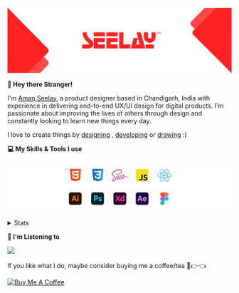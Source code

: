 [![banner](./images/seelay.svg)](https://www.seelay.in)

**👋 Hey there Stranger!**

I'm [Aman Seelay](https://www.seelay.in), a product designer based in Chandigarh, India with experience in delivering end-to-end UX/UI design for digital products. I'm passionate about improving the lives of others through design and constantly looking to learn new things every day.

I love to create things by [designing](https://www.seelay.in/#work) , [developing](https://www.seelay.in/#projects) or [drawing](https://art.seelay.in) :)

**💻 My Skills & Tools I use**

[![banner](./images/skills&tools.svg)](https://www.seelay.in/about)

<details>
  <summary>Stats</summary>

---

<!--START_SECTION:waka-->
![Profile Views](http://img.shields.io/badge/Profile%20Views-0-blue)

**🐱 My GitHub Data** 

> 📦 507.0 kB Used in GitHub's Storage 
 > 
> 🏆 356 Contributions in the Year 2023
 > 
> 💼 Opted to Hire
 > 
> 📜 1 Public Repository 
 > 
> 🔑 45 Private Repository 
 > 
**I'm a Night 🦉** 

```text
🌞 Morning                285 commits         █████░░░░░░░░░░░░░░░░░░░░   18.29 % 
🌆 Daytime                268 commits         ████░░░░░░░░░░░░░░░░░░░░░   17.20 % 
🌃 Evening                466 commits         ███████░░░░░░░░░░░░░░░░░░   29.91 % 
🌙 Night                  539 commits         █████████░░░░░░░░░░░░░░░░   34.60 % 
```
📅 **I'm Most Productive on Sunday** 

```text
Monday                   201 commits         ███░░░░░░░░░░░░░░░░░░░░░░   12.90 % 
Tuesday                  273 commits         ████░░░░░░░░░░░░░░░░░░░░░   17.52 % 
Wednesday                145 commits         ██░░░░░░░░░░░░░░░░░░░░░░░   09.31 % 
Thursday                 260 commits         ████░░░░░░░░░░░░░░░░░░░░░   16.69 % 
Friday                   183 commits         ███░░░░░░░░░░░░░░░░░░░░░░   11.75 % 
Saturday                 206 commits         ███░░░░░░░░░░░░░░░░░░░░░░   13.22 % 
Sunday                   290 commits         █████░░░░░░░░░░░░░░░░░░░░   18.61 % 
```


📊 **This Week I Spent My Time On** 

```text
🕑︎ Time Zone: Asia/Kolkata

💬 Programming Languages: 
Other                    3 hrs 56 mins       ███████████████░░░░░░░░░░   59.55 % 
TypeScript               1 hr 27 mins        █████░░░░░░░░░░░░░░░░░░░░   21.91 % 
JSON                     52 mins             ███░░░░░░░░░░░░░░░░░░░░░░   13.10 % 
JavaScript               14 mins             █░░░░░░░░░░░░░░░░░░░░░░░░   03.75 % 
Bash                     5 mins              ░░░░░░░░░░░░░░░░░░░░░░░░░   01.28 % 

🔥 Editors: 
Edge                     3 hrs 56 mins       ███████████████░░░░░░░░░░   59.42 % 
VS Code                  2 hrs 41 mins       ██████████░░░░░░░░░░░░░░░   40.58 % 

💻 Operating System: 
Windows                  6 hrs 37 mins       █████████████████████████   100.00 % 
```

**I Mostly Code in JavaScript** 

```text
JavaScript               32 repos            █████████████████░░░░░░░░   68.09 % 
TypeScript               12 repos            ██████░░░░░░░░░░░░░░░░░░░   25.53 % 
Java                     3 repos             ██░░░░░░░░░░░░░░░░░░░░░░░   06.38 % 
```




 Last Updated on 21/08/2023 06:37:43 UTC
<!--END_SECTION:waka-->

---

 </details>

**🎵 I'm Listening to**

<object data="https://now-play.vercel.app/api/generate?uid=7a17a86e-d6b7-43b5-8d9c-1d6dae42a779" >

  <img src="https://now-play.vercel.app/api/generate?uid=7a17a86e-d6b7-43b5-8d9c-1d6dae42a779" />

</object>

If you like what I do, maybe consider buying me a coffee/tea 🥺👉👈

<a href="https://www.buymeacoffee.com/seelay" target="_blank"><img src="https://cdn.buymeacoffee.com/buttons/v2/default-red.png" alt="Buy Me A Coffee" width="150" ></a>
